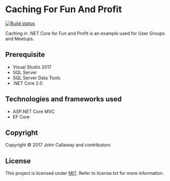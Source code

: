 # Caching For Fun And Profit

[![Build status](https://travis-ci.org/ovation22/CachingForFunAndProfit.svg?branch=master)](https://travis-ci.org/ovation22/CachingForFunAndProfit)

Caching in .NET Core for Fun and Profit is an example used for User Groups and Meetups.

## Prerequisite
- Visual Studio 2017
- SQL Server
- SQL Server Data Tools
- .NET Core 2.0

## Technologies and frameworks used
- ASP.NET Core MVC
- EF Core

## Copyright

Copyright © 2017 John Callaway and contributors

## License

This project is licensed under [MIT](http://www.opensource.org/licenses/mit-license.php "Read more about the MIT license form"). Refer to license.txt for more information.

